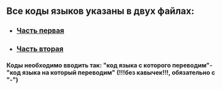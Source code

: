 ## Все коды языков указаны в двух файлах:
* ### [Часть первая](https://github.com/Zalexanninev15/Yandex-Translate-Lite/blob/master/%D0%9A%D0%BE%D0%B4%D1%8B%20%D1%8F%D0%B7%D1%8B%D0%BA%D0%BE%D0%B2/%D0%A7%D0%B0%D1%81%D1%82%D1%8C%201.png)
* ### [Часть вторая](https://github.com/Zalexanninev15/Yandex-Translate-Lite/blob/master/%D0%9A%D0%BE%D0%B4%D1%8B%20%D1%8F%D0%B7%D1%8B%D0%BA%D0%BE%D0%B2/%D0%A7%D0%B0%D1%81%D1%82%D1%8C%202.png)
#### Коды необходимо вводить так: "код языка с которого переводим"-"код языка на который переводим" (!!!без кавычек!!!, обязательно с "-") 
